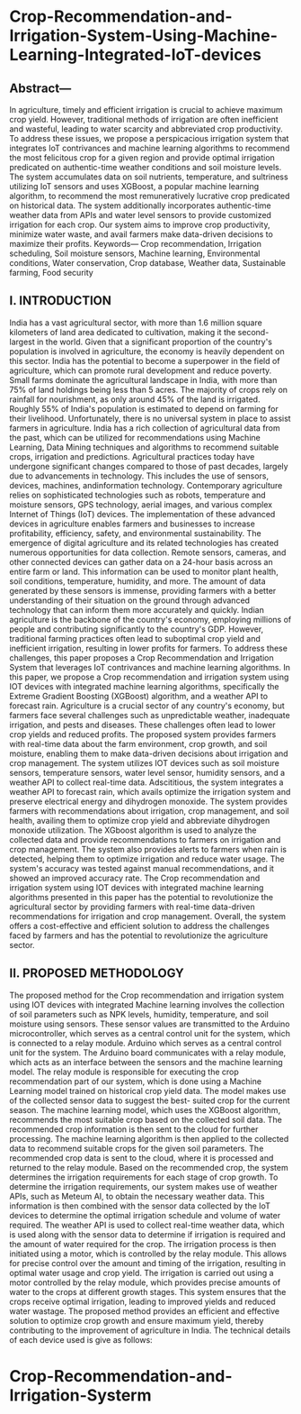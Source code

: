 # Crop-Recommendation-and-Irrigation-System-Using-Machine-Learning-Integrated-IoT-devices

## Abstract—
In agriculture, timely and efficient irrigation is crucial to achieve maximum crop yield. However, traditional methods of irrigation are often inefficient and wasteful, leading to water scarcity and abbreviated crop productivity. To address these issues, we propose a perspicacious irrigation system that integrates IoT contrivances and machine learning algorithms to recommend the most felicitous crop for a given region and provide optimal irrigation predicated on authentic-time weather conditions and soil moisture levels. The system accumulates data on soil nutrients, temperature, and sultriness utilizing IoT sensors and uses XGBoost, a popular machine learning algorithm, to recommend the most remuneratively lucrative crop predicated on historical data. The system additionally incorporates authentic-time weather data from APIs and water level sensors to provide customized irrigation for each crop. Our system aims to improve crop productivity, minimize water waste, and avail farmers make data-driven decisions to maximize their profits.
Keywords— Crop recommendation, Irrigation scheduling, Soil moisture sensors, Machine learning, Environmental conditions, Water conservation, Crop database, Weather data, Sustainable farming, Food security

## I. INTRODUCTION
India has a vast agricultural sector, with more than 1.6 million square kilometers of land area dedicated to cultivation, making it the second-largest in the world. Given that a significant proportion of the country's population is involved in agriculture, the economy is heavily dependent on this sector. India has the potential to become a superpower in the field of agriculture, which can promote rural development and reduce poverty.
Small farms dominate the agricultural landscape in India, with more than 75% of land holdings being less than 5 acres. The majority of crops rely on rainfall for nourishment, as only around 45% of the land is irrigated. Roughly 55% of India's population is estimated to depend on farming for their livelihood.
Unfortunately, there is no universal system in place to assist farmers in agriculture. India has a rich collection of agricultural data from the past, which can be utilized for recommendations using Machine Learning, Data Mining techniques and algorithms to recommend suitable crops, irrigation and predictions.
Agricultural practices today have undergone significant changes compared to those of past decades, largely due to advancements in technology. This includes the use of sensors, devices, machines, andinformation technology. Contemporary agriculture relies on sophisticated technologies such as robots, temperature and moisture sensors, GPS technology, aerial images, and various complex Internet of Things (IoT) devices. The implementation of these advanced devices in agriculture enables farmers and businesses to increase profitability, efficiency, safety, and environmental sustainability. The emergence of digital agriculture and its related technologies has created numerous opportunities for data collection. Remote sensors, cameras, and other connected devices can gather data on a 24-hour basis across an entire farm or land. This information can be used to monitor plant health, soil conditions, temperature, humidity, and more. The amount of data generated by these sensors is immense, providing farmers with a better understanding of their situation on the ground through advanced technology that can inform them more accurately and quickly. Indian agriculture is the backbone of the country's economy, employing millions of people and contributing significantly to the country's GDP. However, traditional farming practices often lead to suboptimal crop yield and inefficient irrigation, resulting in lower profits for farmers. To address these challenges, this paper proposes a Crop Recommendation and Irrigation System that leverages IoT contrivances and machine learning algorithms.
In this paper, we propose a Crop recommendation and irrigation system using IOT devices with integrated machine learning algorithms, specifically the Extreme Gradient Boosting (XGBoost) algorithm, and a weather API to forecast rain. Agriculture is a crucial sector of any country's economy, but farmers face several challenges such as unpredictable weather, inadequate irrigation, and pests and diseases. These challenges often lead to lower crop yields and reduced profits. The proposed system provides farmers with real-time data about the farm environment, crop growth, and soil moisture, enabling them to make data-driven decisions about irrigation and crop management.
The system utilizes IOT devices such as soil moisture sensors, temperature sensors, water level sensor, humidity sensors, and a weather API to collect real-time data. Adscititious, the system integrates a weather API to forecast rain, which avails optimize the irrigation system and preserve electrical energy and dihydrogen monoxide. The system provides farmers with recommendations about irrigation, crop management, and soil health, availing them to optimize crop yield and abbreviate dihydrogen monoxide utilization. The XGboost algorithm is used to analyze the collected data and provide recommendations to farmers on irrigation and crop management. The system also provides alerts to farmers when rain is detected, helping them to optimize irrigation and reduce water usage.
The system's accuracy was tested against manual recommendations, and it showed an improved accuracy rate.
The Crop recommendation and irrigation system using IOT devices with integrated machine learning algorithms presented in this paper has the potential to revolutionize the agricultural sector by providing farmers with real-time data-driven recommendations for irrigation and crop management.
Overall, the system offers a cost-effective and efficient solution to address the challenges faced by farmers and has the potential to revolutionize the agriculture sector.

## II. PROPOSED METHODOLOGY  
The proposed method for the Crop recommendation and irrigation system using IOT devices with integrated Machine learning involves the collection of soil parameters such as NPK levels, humidity, temperature, and soil moisture using sensors. These sensor values are transmitted to the Arduino microcontroller, which serves as a central control unit for the system, which is connected to a relay module. Arduino which serves as a central control unit for the system. The Arduino board communicates with a relay module, which acts as an interface between the sensors and the machine learning model. The relay module is responsible for executing the crop recommendation part of our system, which is done using a Machine Learning model trained on historical crop yield data. The model makes use of the collected sensor data to suggest the best- suited crop for the current season.
The machine learning model, which uses the XGBoost algorithm, recommends the most suitable crop based on the collected soil data. The recommended crop information is then sent to the cloud for further processing. The machine learning algorithm is then applied to the collected data to recommend suitable crops for the given soil parameters.
The recommended crop data is sent to the cloud, where it is processed and returned to the relay module. Based on the recommended crop, the system determines the irrigation requirements for each stage of crop growth. To determine the irrigation requirements, our system makes use of weather APIs, such as Meteum AI, to obtain the necessary weather data. This information is then combined with the sensor data collected by the IoT devices to determine the optimal irrigation schedule and volume of water required. The weather API is used to collect real-time weather data, which is used along with the sensor data to determine if irrigation is required and the amount of water required for the crop. The irrigation process is then initiated using a motor, which is controlled by the relay module. This allows for precise control over the amount and timing of the irrigation, resulting in optimal water usage and crop yield.
The irrigation is carried out using a motor controlled by the relay module, which provides precise amounts of water to the crops at different growth stages. This system ensures that the crops receive optimal irrigation, leading to improved yields and reduced water wastage. The proposed method provides an efficient and effective solution to optimize crop growth and ensure maximum yield, thereby contributing to the improvement of agriculture in India.
The technical details of each device used is give as follows:
# Crop-Recommendation-and-Irrigation-Systerm
